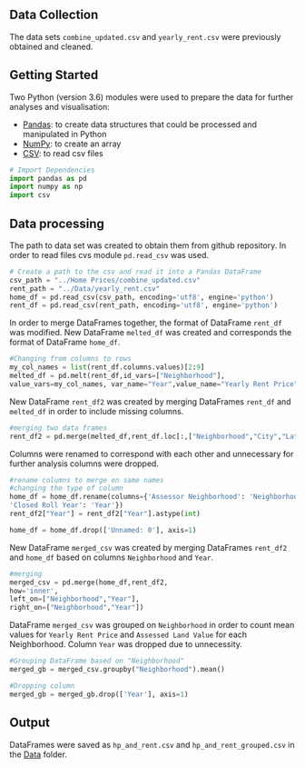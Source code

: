 ## Data Collection

The data sets `combine_updated.csv` and  `yearly_rent.csv` were previously obtained and cleaned.

## Getting Started

Two Python (version 3.6) modules were used to prepare the data for further analyses and visualisation:
- [Pandas](https://pandas.pydata.org/): to create data structures that could be processed and manipulated in Python
- [NumPy](http://www.numpy.org/): to create an array
- [CSV](https://docs.python.org/3/library/csv.html): to read csv files


```python
# Import Dependencies
import pandas as pd
import numpy as np
import csv
```

## Data processing

The path to data set was created to obtain them from github repository.  In order to read files cvs module  `pd.read_csv` was used.

```python
# Create a path to the csv and read it into a Pandas DataFrame
csv_path = "../Home Prices/combine_updated.csv"
rent_path = "../Data/yearly_rent.csv"
home_df = pd.read_csv(csv_path, encoding='utf8', engine='python')
rent_df = pd.read_csv(rent_path, encoding='utf8', engine='python')
```
In order to merge DataFrames together, the format of DataFrame  `rent_df`   was modified. New DataFrame  `melted_df`  was created and corresponds the format of  DataFrame  `home_df`.

```python
#Changing from columns to rows
my_col_names = list(rent_df.columns.values)[2:9]
melted_df = pd.melt(rent_df,id_vars=["Neighborhood"],
value_vars=my_col_names, var_name="Year",value_name="Yearly Rent Price")
```

New DataFrame `rent_df2` was created by merging  DataFrames `rent_df` and  `melted_df`  in order to include missing columns.

```python
#merging two data frames
rent_df2 = pd.merge(melted_df,rent_df.loc[:,["Neighborhood","City","Lat","Lng"]])
```

Columns were renamed to correspond with each other and unnecessary for further analysis columns were dropped.

```python
#rename columns to merge on same names
#changing the type of column
home_df = home_df.rename(columns={'Assessor Neighborhood': 'Neighborhood', 
'Closed Roll Year': 'Year'})
rent_df2["Year"] = rent_df2["Year"].astype(int)

home_df = home_df.drop(['Unnamed: 0'], axis=1)
```

New DataFrame `merged_csv` was created by merging DataFrames `rent_df2` and  `home_df`  based on columns  `Neighborhood` and  `Year`.

```python
#merging
merged_csv = pd.merge(home_df,rent_df2, 
how='inner',
left_on=["Neighborhood","Year"],
right_on=["Neighborhood","Year"])
```

DataFrame `merged_csv` was grouped  on `Neighborhood` in order to count  mean values for  `Yearly Rent Price` and  `Assessed Land Value` for each Neighborhood. Column `Year` was dropped due to unnecessity.

```python
#Grouping DataFrame based on "Neighborhood"
merged_gb = merged_csv.groupby("Neighborhood").mean()

#Dropping column
merged_gb = merged_gb.drop(['Year'], axis=1)
```


## Output 

DataFrames were saved as  `hp_and_rent.csv`  and  `hp_and_rent_grouped.csv`  in the [Data](https://github.com/rochiecuevas/shared_accommodations/tree/master/Data) folder.

